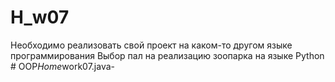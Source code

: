 # H_w07
Необходимо реализовать свой проект на каком-то другом языке программирования
Выбор пал на реализацию зоопарка на языке  Python
#   O O P _ H o m e _ w o r k 0 7 . j a v a -  
 
